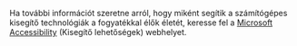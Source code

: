 Ha további információt szeretne arról, hogy miként segítik a számítógépes kisegítő technológiák a fogyatékkal élők életét, keresse fel a [Microsoft Accessibility](http://go.microsoft.com/fwlink/?LinkId=8431) (Kisegítő lehetőségek) webhelyet.

<!--HONumber=Jun16_HO4-->


